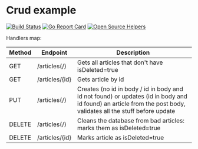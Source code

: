 # Crud example 

[![Build Status](https://travis-ci.com/al-tr/playing-with-go.svg?branch=master)](https://travis-ci.com/al-tr/playing-with-go) [![Go Report Card](https://goreportcard.com/badge/github.com/al-tr/playing-with-go)](https://goreportcard.com/report/github.com/al-tr/playing-with-go) [![Open Source Helpers](https://www.codetriage.com/al-tr/playing-with-go/badges/users.svg)](https://www.codetriage.com/al-tr/playing-with-go)

Handlers map:

| Method | Endpoint | Description |
| --- | --- | --- |
| GET | /articles(/) | Gets all articles that don't have isDeleted=true |
| GET | /articles/{id} | Gets article by id |
| PUT | /articles(/) | Creates (no id in body / id in body and id not found) or updates (id in body and id found) an article from the post body, validates all the stuff before update | 
| DELETE | /articles(/) | Cleans the database from bad articles: marks them as isDeleted=true |
| DELETE | /articles/{id} | Marks article as isDeleted=true |
